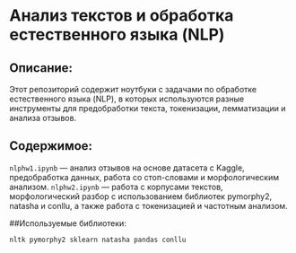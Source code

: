 # Анализ текстов и обработка естественного языка (NLP)

## Описание:

Этот репозиторий содержит ноутбуки с задачами по обработке естественного языка (NLP), в которых используются разные инструменты для предобработки текста, токенизации, лемматизации и анализа отзывов.

## Содержимое:

`nlphw1.ipynb` — анализ отзывов на основе датасета с Kaggle, предобработка данных, работа со стоп-словами и морфологическим анализом.
`nlphw2.ipynb` — работа с корпусами текстов, морфологический разбор с использованием библиотек pymorphy2, natasha и conllu, а также работа с токенизацией и частотным анализом.

##Используемые библиотеки:

`nltk
pymorphy2
sklearn
natasha
pandas
conllu`
